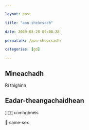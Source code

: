 ```yaml
---

layout: post

title: "aon-sheòrsach"

date: 2009-08-28 09:08:28

permalink: /aon-sheorsach/

categories: [gd]

---
```


## Mìneachadh

Ri thighinn

## Eadar-theangachaidhean

&#x1f1ee;&#x1f1ea; comhghnéis

&#x1f3f4;&#xe0067;&#xe0062;&#xe0065;&#xe006e;&#xe0067;&#xe007f; same-sex